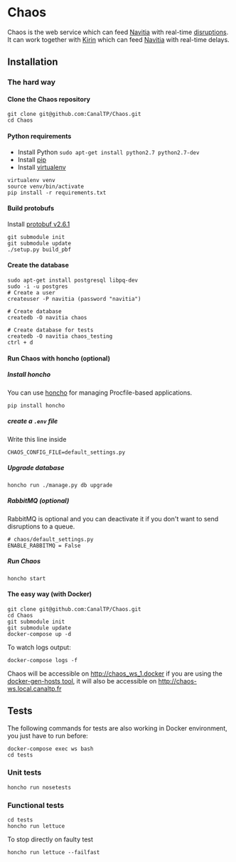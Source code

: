 # Chaos
Chaos is the web service which can feed [Navitia](https://github.com/CanalTP/navitia) with real-time [disruptions](http://doc.navitia.io/#traffic-reports).
It can work together with [Kirin](https://github.com/CanalTP/kirin) which can feed [Navitia](https://github.com/CanalTP/navitia) with real-time delays.

## Installation

### The hard way

#### Clone the Chaos repository
```
git clone git@github.com:CanalTP/Chaos.git
cd Chaos
```

#### Python requirements
- Install Python `sudo apt-get install python2.7 python2.7-dev`
- Install [pip](https://pip.pypa.io/en/latest/installing/)
- Install [virtualenv](http://virtualenv.readthedocs.org/en/latest/installation.html)

```
virtualenv venv
source venv/bin/activate
pip install -r requirements.txt
```

#### Build protobufs
Install [protobuf v2.6.1](https://github.com/google/protobuf/blob/master/src/README.md)
```
git submodule init
git submodule update
./setup.py build_pbf
```

#### Create the database
```
sudo apt-get install postgresql libpq-dev
sudo -i -u postgres
# Create a user
createuser -P navitia (password "navitia")

# Create database
createdb -O navitia chaos

# Create database for tests
createdb -O navitia chaos_testing
ctrl + d
```

#### Run Chaos with honcho (optional)
##### Install honcho
You can use [honcho](https://github.com/nickstenning/honcho) for managing Procfile-based applications.

```
pip install honcho
```

##### create a `.env` file
Write this line inside
```
CHAOS_CONFIG_FILE=default_settings.py
```

##### Upgrade database

```
honcho run ./manage.py db upgrade
```

##### RabbitMQ (optional)
RabbitMQ is optional and you can deactivate it if you don't want to send disruptions to a queue.

```
# chaos/default_settings.py
ENABLE_RABBITMQ = False
```

##### Run Chaos
```
honcho start
```

#### The easy way (with Docker)

```
git clone git@github.com:CanalTP/Chaos.git
cd Chaos
git submodule init
git submodule update
docker-compose up -d
```

To watch logs output: 
```
docker-compose logs -f
``` 

Chaos will be accessible on http://chaos_ws_1.docker if you are using the [docker-gen-hosts tool](https://github.com/vincentlepot/docker-gen-hosts), it will also be accessible on http://chaos-ws.local.canaltp.fr 

## Tests

The following commands for tests are also working in Docker environment, you just have to run before: 
```
docker-compose exec ws bash
cd tests
```

### Unit tests
```
honcho run nosetests
```

### Functional tests
```
cd tests
honcho run lettuce
```
To stop directly on faulty test
```
honcho run lettuce --failfast
```


